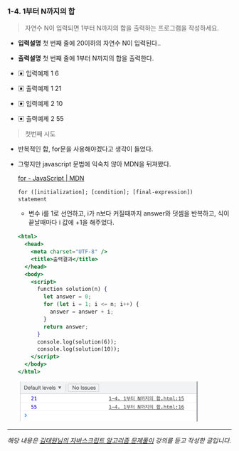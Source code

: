 ### 1-4. 1부터 N까지의 합

> 자연수 N이 입력되면 1부터 N까지의 합을 출력하는 프로그램을 작성하세요.

- **입력설명**
  첫 번째 줄에 20이하의 자연수 N이 입력된다..
- **출력설명**
  첫 번째 줄에 1부터 N까지의 합을 출력한다.
- ▣ 입력예제 1
  6
- ▣ 출력예제 1
  21
- ▣ 입력예제 2
  10

- ▣ 출력예제 2
  55

> 첫번째 시도

- 반복적인 합, for문을 사용해야겠다고 생각이 들었다.
- 그렇지만 javascript 문법에 익숙치 않아 MDN을 뒤져봤다.

  [for - JavaScript | MDN](https://developer.mozilla.org/ko/docs/Web/JavaScript/Reference/Statements/for)

  ```
  for ([initialization]; [condition]; [final-expression])
  statement
  ```

  - 변수 i를 1로 선언하고, i가 n보다 커질때까지 answer와 덧셈을 반복하고, 식이 끝날때마다 i 값에 +1을 해주었다.

  ```jsx
  <html>
    <head>
      <meta charset="UTF-8" />
      <title>출력결과</title>
    </head>
    <body>
      <script>
        function solution(n) {
          let answer = 0;
          for (let i = 1; i <= n; i++) {
            answer = answer + i;
          }
          return answer;
        }
        console.log(solution(6));
        console.log(solution(10));
      </script>
    </body>
  </html>
  ```

  ![1](../assets/images/algo4.png)

---

_해당 내용은 [김태원님의 자바스크립트 알고리즘 문제풀이](https://www.inflearn.com/course/%EC%9E%90%EB%B0%94%EC%8A%A4%ED%81%AC%EB%A6%BD%ED%8A%B8-%EC%95%8C%EA%B3%A0%EB%A6%AC%EC%A6%98-%EB%AC%B8%EC%A0%9C%ED%92%80%EC%9D%B4/dashboard) 강의를 듣고 작성한 글입니다._
